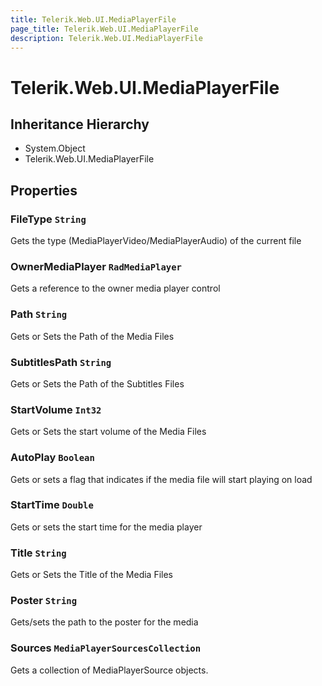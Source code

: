 ```yaml
---
title: Telerik.Web.UI.MediaPlayerFile
page_title: Telerik.Web.UI.MediaPlayerFile
description: Telerik.Web.UI.MediaPlayerFile
---
```


# Telerik.Web.UI.MediaPlayerFile

## Inheritance Hierarchy

* System.Object
* Telerik.Web.UI.MediaPlayerFile

## Properties

###  FileType `String`

Gets the type (MediaPlayerVideo/MediaPlayerAudio) of the current file

###  OwnerMediaPlayer `RadMediaPlayer`

Gets a reference to the owner media player control

###  Path `String`

Gets or Sets the Path of the Media Files

###  SubtitlesPath `String`

Gets or Sets the Path of the Subtitles Files

###  StartVolume `Int32`

Gets or Sets the start volume of the Media Files

###  AutoPlay `Boolean`

Gets or sets a flag that indicates if the media file will start playing on load

###  StartTime `Double`

Gets or sets the start time for the media player

###  Title `String`

Gets or Sets the Title of the Media Files

###  Poster `String`

Gets/sets the path to the poster for the media

###  Sources `MediaPlayerSourcesCollection`

Gets a collection of MediaPlayerSource objects.

